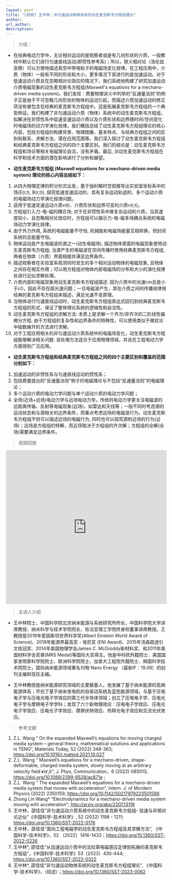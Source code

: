 ```yaml
---
layout: post
title: "[视频] 王中林：非匀速运动物体系统的动生麦克斯韦方程组理论"
author: 
url_author: 
description: 
---
```


> 介绍：

- 在经典电动力学中，无论相对运动的是观察者或是有几何形状的介质，一般教材中默认它们进行匀速直线运动(即惯性参考系)；所以，狭义相对论（洛伦兹变换）可以方便地描述真空中带电粒子的电磁场变化规律。在工程应用中，介质（物体）一般有不同的形状和大小，更多情况下其进行的是加速运动。对于低速运动介质且在忽略相对论效应的情况下，我们系统地构建了研究加速运动介质电磁现象的动生麦克斯韦方程组(Maxwell's equations for a mechano-driven media system)。我们发现：费曼物理讲义中列举的“反通量法则”的例子正是由于不可忽略几何形状的物体的运动引起，而描述介质加速运动的修正项没有被包含在经典的麦克斯韦方程组中。这是拓展麦克斯韦方程组的一个典型例证。我们构建了非匀速运动介质（物体）系统中的动生麦克斯韦方程组，拟解决在非惯性系中低速变速运动介质以及介质形状和边界随时间/空间变化时电磁场的动力学演化规律。我们概括总结了动生麦克斯韦方程组理论的核心内容，包括方程组的构建背景、物理图像、基本特点、与经典方程组之间的区别和联系、求解方法、潜在应用范围等。我们深入探讨了动生麦克斯韦方程组和经典麦克斯韦方程组之间的四个主要区别。我们的结论是：动生麦克斯韦方程组和场论等相关电磁理论自洽，没有矛盾。最后, 对动生麦克斯韦方程组在科学和技术方面的潜在影响进行了分析和展望。

- **动生麦克斯韦方程组 (Maxwell equations for a mechano-driven media system) 理论的核心内容总结如下：**

1. 从四大物理定律的积分形式出发，基于伽利略时空观推导出实验室坐标系中的场(E(r,t), B(r,t)), 探究低速变速运动的、具有复杂运动轨迹的、多个运动介质的电磁场动力学演化规律问题。
2. 适用于低速变速运动介质v(t)、介质形状和边界可变的介质v(r,t)。
3. 方程组引入力-电-磁的耦合场; 对于在非惯性系中做复杂运动的介质，当其速度较小、且忽略相对论效应时，方程组可以揭示力-电-磁多场耦合系统的电磁场动力学演化规律。
4. 由于外力作用, 系统的电磁能量不守恒, 机械能和电磁场能量互相转换，但封闭系统的总能量守恒。
5. 物体运动是产生电磁波的源之一(动生电磁场), 描述物体里面的电磁现象使用动生麦克斯韦方程组; 当源产生的电磁波在空间传播时使用经典麦克斯韦方程组, 两者在物体（介质）界面相接并满足边界条件。
6. 描述观察者在实验室系观测同时发生的多个相对运动物体的电磁现象, 且物体之间存在相互作用；可以用方程组对物体内部电磁场的分布和大小的演化规律处进行近似求解处理。
7. 介质内部的电磁现象用动生麦克斯韦方程组描述. 因为介质中的光速cm总是小于c0，因此不存在超光速问题；一旦电磁波产生，其在介质之间的传播规律用经典的麦克斯韦方程组来描述，满足光速不变原理。
8. 当物体进行匀速直线运动时，动生麦克斯韦方程组表达式回归到经典麦克斯韦方程组的形式，保证了整体理论系统的逻辑性和自洽性。
9. 动生麦克斯韦方程组的求解方法: 本质上是求解一个齐次/非齐次的二阶线性偏微分方程, 由于方程组的复杂性和边界条件的特殊性，可以使用类似于微扰论中级数展开的方法进行求解。
10. 对于工程应用相关的非匀速运动介质系统中的电磁场变化，动生麦克斯韦方程组能够解决相关问题. 该处理方法适合于应用物理领域，并且在工程电动力学方面得到广泛应用。

- **动生麦克斯韦方程组和经典麦克斯韦方程组之间的四个主要区别和覆盖的范围分别如下：**

1. 加速运动的非惯性系与匀速直线运动的惯性系；
2. 包括费曼提出的“反通量法则”例子的电磁理论与不包括“反通量法则”的电磁理论；
3. 多个运动介质的电动力学问题与单个运动介质的电动力学问题；
4. 全场(近场+远场)电动力学与远场电动力学。传统的电动力学更关注电磁波的远距离传输、反射等电磁现象(远场)，如雷达和天线等；一般不同时考虑源的运动状态和与源相关的边界条件，而重点考虑远场的电磁波行为。动生麦克斯韦方程组不但可以描述远场的电磁行为, 同时也可以探究源附近场的行为(近场)；远场是方程组的特解，而近场取决于方程组的齐次解；方程组的全解(全场)需要满足边界条件。

> 视频回放

<iframe width="100%" height="480" style="border:0;" allowfullscreen="" loading="lazy" src="https://mp.weixin.qq.com/s/Sok1B9HDTt3DBBPdbiIy3A" scrolling="no" border="0" frameborder="no" framespacing="0" allowfullscreen="true"> </iframe>

> 主讲人介绍

- 王中林院士，中国科学院北京纳米能源与系统研究所所长，中国科学院大学讲席教授、纳米科学与技术学院院长，佐治亚理工学院终身校董事讲席教授。王教授是2019年爱因斯坦世界科学奖(Albert Einstein World Award of Science)、2018年能源界最高奖 - 埃尼奖 (ENI Award)、2015年汤森路透引文桂冠奖、2014年美国物理学会James C. McGroddy新材料奖、和2011年美国材料学会奖章(MRS Medal)等国际大奖得主。他是中科院外籍院士、美国国家发明家科学院院士、欧洲科学院院士、加拿大工程院外籍院士、韩国科学技术院院士，国际纳米能源领域著名刊物 Nano Energy （最新IF：19.08）的创刊主编和现任主编。

- 王中林教授是纳米能源研究领域的主要奠基人。他发展了基于纳米能源的高熵能源体系；开创了基于纳米发电机的自驱动系统及蓝色能源领域，与基于压电电子学与压电光电子学效应的第三代半导体领域；创立了压电电子学、压电光电子学与摩擦电子学学科；发现了六个新物理效应：压电电子学效应、压电光电子学效应、压电光子学效应、摩擦伏特效应、热释光电子效应和交流光伏效应。

> 参考文献

1. Z.L. Wang “ On the expanded Maxwell’s equations for moving charged media system – general theory, mathematical solutions and applications in TENG”, Materials Today, 52 (2022) 348-363; https://doi.org/10.1016/j.mattod.2021.10.027 
2. Z.L. Wang “ Maxwell’s equations for a mechano-driven, shape-deformable, charged media system, slowly moving at an arbitrary velocity field 𝒗(𝒓,𝑡)”, J. Phys, Communication，6 (2022) 085013; https://doi.org/10.1088/2399-6528/ac871e ;
3. Z.L. Wang “ The expanded Maxwell’s equations for a mechano-driven media system that moves with acceleration”, Intern. J. of Mordern Physics (2022) 2350159; https://doi.org/10.1142/S021797922350159X 
4. Zhong Lin Wang* “Electrodynamics for a mechano-driven media system moving with acceleration“; http://arxiv.org/abs/2207.13119 
5. 王中林，邵佳佳“非匀速运动介质系统中的动生麦克斯韦方程组- 低速与非相对论近似”《中国科学-技术科学》, 52 (2022) 1198 - 1211; https://doi.org/10.1360/SST-2022-0176  
6. 王中林，邵佳佳“面向工程电磁学的动生麦克斯韦方程组及其求解方法“, 《中国科学-技术科学》，52 （2022）1416-1433；https://doi.org/10.1360/SST-2022-0226 
7. 王中林*, 邵佳佳“从加速运动介质中的法拉第电磁感应定律到拓展的麦克斯韦方程组“，《中国科学-技术科学》53（2023）430-444; https://doi.org/10.1360/SST-2022-0322 
8. 王中林*, 邵佳佳“非匀速运动物体系统的动生麦克斯韦方程组理论”, 《中国科学-技术科学》，（综述）；https://doi.org/10.1360/SST-2023-0062



<!-- - 关注视频号，查看回放：

<img src="/videos/archive/code.png" style="margin: 0 auto;width: 400px;margin-bottom: 30px;"> -->
